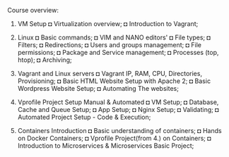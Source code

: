 Course overview:

1. VM Setup
   ◘ Virtualization overview;
   ◘ Introduction to Vagrant;
   
2. Linux
   ◘ Basic commands;
   ◘ VIM and NANO editors'
   ◘ File types;
   ◘ Filters;
   ◘ Redirections;
   ◘ Users and groups management;
   ◘ File permissions;
   ◘ Package and Service management;
   ◘ Processes (top, htop);
   ◘ Archiving;

3. Vagrant and Linux servers
   ◘ Vagrant IP, RAM, CPU, Directories, Provisioning;
   ◘ Basic HTML Website Setup with Apache 2;
   ◘ Basic Wordpress Website Setup;
   ◘ Automating The websites;

4.  Vprofile Project Setup Manual & Automated
   ◘ VM Setup;
   ◘ Database, Cache and Queue Setup;
   ◘ App Setup;
   ◘ Nginx Setup;
   ◘ Validating;
   ◘ Automated Project Setup - Code & Execution;

5. Containers Introduction
   ◘ Basic understanding of containers;
   ◘ Hands on Docker Containers;
   ◘ Vprofile Project(from 4.) on Containers;
   ◘ Introduction to Microservices & Microservices Basic Project;
   
   

